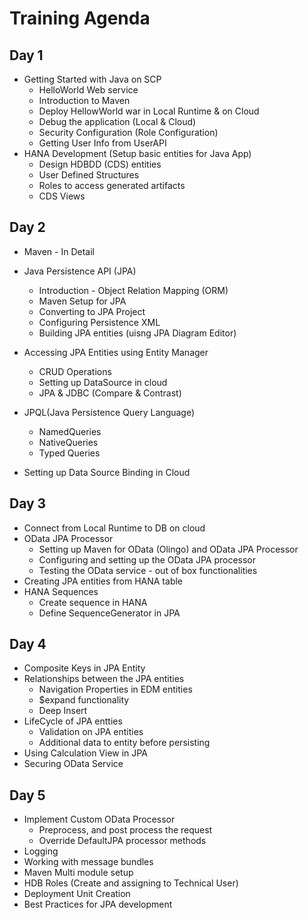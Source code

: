 # Training Agenda 

## Day 1
  - Getting Started with Java on SCP 
    - HelloWorld Web service
    - Introduction to Maven
    - Deploy HellowWorld war in Local Runtime & on Cloud
    - Debug the application (Local & Cloud)
    - Security Configuration (Role Configuration)
    - Getting User Info from UserAPI
  - HANA Development (Setup basic entities for Java App)
    - Design HDBDD (CDS) entities
    - User Defined Structures
    - Roles to access generated artifacts
    - CDS Views
  
## Day 2
  - Maven - In Detail
  - Java Persistence API (JPA) 
    - Introduction - Object Relation Mapping (ORM)
    - Maven Setup for JPA
    - Converting to JPA Project
    - Configuring Persistence XML
    - Building JPA entities (uisng JPA Diagram Editor)
  - Accessing JPA Entities using Entity Manager
    - CRUD Operations
    - Setting up DataSource in cloud
    - JPA & JDBC (Compare & Contrast)
  
  - JPQL(Java Persistence Query Language) 
    - NamedQueries
    - NativeQueries
    - Typed Queries
  
  - Setting up Data Source Binding in Cloud 
  
## Day 3
  - Connect from Local Runtime to DB on cloud
  - OData JPA Processor 
    - Setting up Maven for OData (Olingo) and OData JPA Processor
    - Configuring and setting up the OData JPA processor 
    - Testing the OData service - out of box functionalities
  - Creating JPA entities from HANA table
  - HANA Sequences
    - Create sequence in HANA
    - Define SequenceGenerator in JPA
    
## Day 4
  - Composite Keys in JPA Entity
  - Relationships between the JPA entities
    - Navigation Properties in EDM entities
    - $expand functionality
    - Deep Insert
  - LifeCycle of JPA entties
    - Validation on JPA entities
    - Additional data to entity before persisting
  - Using Calculation View in JPA
  - Securing OData Service
  
## Day 5
  - Implement Custom OData Processor
    - Preprocess, and post process the request
    - Override DefaultJPA processor methods
  - Logging
  - Working with message bundles
  - Maven Multi module setup
  - HDB Roles (Create and assigning to Technical User)
  - Deployment Unit Creation
  - Best Practices for JPA development
    
